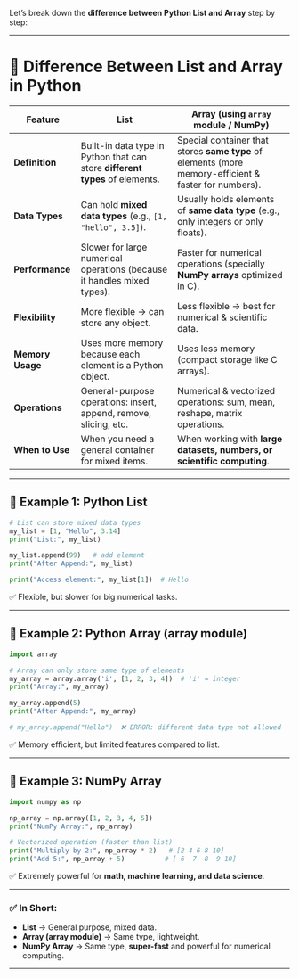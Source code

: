 Let’s break down the **difference between Python List and Array** step by step:

---

# 🔹 Difference Between **List** and **Array** in Python

| Feature          | **List**                                                                     | **Array** (using `array` module / NumPy)                                                              |
| ---------------- | ---------------------------------------------------------------------------- | ----------------------------------------------------------------------------------------------------- |
| **Definition**   | Built-in data type in Python that can store **different types** of elements. | Special container that stores **same type** of elements (more memory-efficient & faster for numbers). |
| **Data Types**   | Can hold **mixed data types** (e.g., `[1, "hello", 3.5]`).                   | Usually holds elements of **same data type** (e.g., only integers or only floats).                    |
| **Performance**  | Slower for large numerical operations (because it handles mixed types).      | Faster for numerical operations (specially **NumPy arrays** optimized in C).                          |
| **Flexibility**  | More flexible → can store any object.                                        | Less flexible → best for numerical & scientific data.                                                 |
| **Memory Usage** | Uses more memory because each element is a Python object.                    | Uses less memory (compact storage like C arrays).                                                     |
| **Operations**   | General-purpose operations: insert, append, remove, slicing, etc.            | Numerical & vectorized operations: sum, mean, reshape, matrix operations.                             |
| **When to Use**  | When you need a general container for mixed items.                           | When working with **large datasets, numbers, or scientific computing**.                               |

---

## 🔹 Example 1: Python **List**

```python
# List can store mixed data types
my_list = [1, "Hello", 3.14]
print("List:", my_list)

my_list.append(99)   # add element
print("After Append:", my_list)

print("Access element:", my_list[1])  # Hello
```

✅ Flexible, but slower for big numerical tasks.

---

## 🔹 Example 2: Python **Array (array module)**

```python
import array

# Array can only store same type of elements
my_array = array.array('i', [1, 2, 3, 4])  # 'i' = integer
print("Array:", my_array)

my_array.append(5)
print("After Append:", my_array)

# my_array.append("Hello")  ❌ ERROR: different data type not allowed
```

✅ Memory efficient, but limited features compared to list.

---

## 🔹 Example 3: **NumPy Array**

```python
import numpy as np

np_array = np.array([1, 2, 3, 4, 5])
print("NumPy Array:", np_array)

# Vectorized operation (faster than list)
print("Multiply by 2:", np_array * 2)   # [2 4 6 8 10]
print("Add 5:", np_array + 5)          # [ 6  7  8  9 10]
```

✅ Extremely powerful for **math, machine learning, and data science**.

---

### ✅ In Short:

* **List** → General purpose, mixed data.
* **Array (array module)** → Same type, lightweight.
* **NumPy Array** → Same type, **super-fast** and powerful for numerical computing.

---

